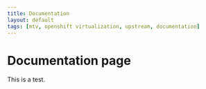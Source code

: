 ```yaml
---
title: Documentation
layout: default
tags: [mtv, openshift virtualization, upstream, documentation]
---
```

# Documentation page

This is a test.
